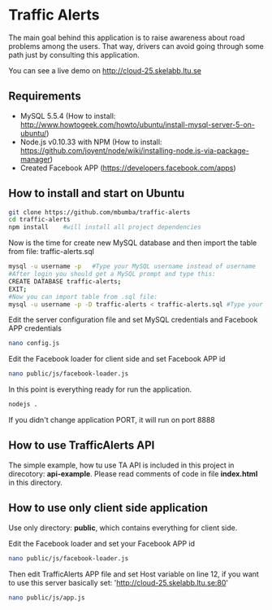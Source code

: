 # Traffic Alerts
The main goal behind this application is to raise awareness about road problems among the users. That way, drivers can avoid going through some path just by consulting this application.

You can see a live demo on http://cloud-25.skelabb.ltu.se

## Requirements
- MySQL 5.5.4 (How to install: http://www.howtogeek.com/howto/ubuntu/install-mysql-server-5-on-ubuntu/)
- Node.js v0.10.33 with NPM (How to install: https://github.com/joyent/node/wiki/installing-node.js-via-package-manager)
- Created Facebook APP (https://developers.facebook.com/apps) 


## How to install and start on Ubuntu    
```sh   
git clone https://github.com/mbumba/traffic-alerts 
cd traffic-alerts
npm install    #will install all project dependencies
```
Now is the time for create new MySQL database and then import the table from file: traffic-alerts.sql
```sh
mysql -u username -p   #Type your MySQL username instead of username
#After login you should get a MySQL prompt and type this:
CREATE DATABASE traffic-alerts;
EXIT;
#Now you can import table from .sql file:
mysql -u username -p -D traffic-alerts < traffic-alerts.sql #Type your MySQL username instead of username
```
Edit the server configuration file and set MySQL credentials and Facebook APP credentials
```sh
nano config.js
```
Edit the Facebook loader for client side and set Facebook APP id
```sh
nano public/js/facebook-loader.js
```
In this point is everything ready for run the application.
```sh
nodejs .
```
If you didn't change application PORT, it will run on port 8888

## How to use TrafficAlerts API
The simple example, how tu use TA API is included in this project in direcotory: **api-example**. Please read comments of code in file **index.html** in this directory.

## How to use only client side application
Use only directory: **public**, which contains everything for client side.
 
Edit the Facebook loader and set your Facebook APP id
```sh
nano public/js/facebook-loader.js
```
Then edit TrafficAlerts APP file and set Host variable on line 12, if you want to use this server basically set: 'http://cloud-25.skelabb.ltu.se:80'
```sh
nano public/js/app.js
```

